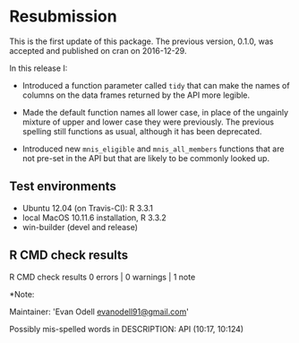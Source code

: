 
<!-- cran-comments.md is generated from README.Rmd. Please edit that file -->
Resubmission
============

This is the first update of this package. The previous version, 0.1.0, was accepted and published on cran on 2016-12-29.

In this release I:

-   Introduced a function parameter called `tidy` that can make the names of columns on the data frames returned by the API more legible.

-   Made the default function names all lower case, in place of the ungainly mixture of upper and lower case they were previously. The previous spelling still functions as usual, although it has been deprecated.

-   Introduced new `mnis_eligible` and `mnis_all_members` functions that are not pre-set in the API but that are likely to be commonly looked up.

Test environments
-----------------

-   Ubuntu 12.04 (on Travis-CI): R 3.3.1
-   local MacOS 10.11.6 installation, R 3.3.2
-   win-builder (devel and release)

R CMD check results
-------------------

R CMD check results 0 errors | 0 warnings | 1 note

\*Note:

Maintainer: 'Evan Odell <evanodell91@gmail.com>'

Possibly mis-spelled words in DESCRIPTION: API (10:17, 10:124)
